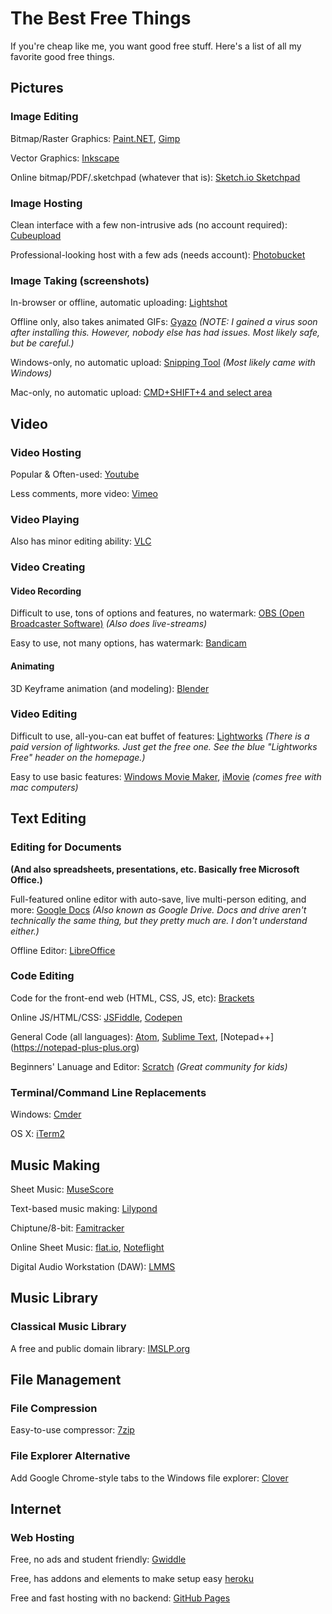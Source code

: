 # The Best Free Things
If you're cheap like me, you want good free stuff. Here's a list of all my favorite good free things.

## Pictures
### Image Editing
Bitmap/Raster Graphics: [Paint.NET](http://www.getpaint.net/index.html), [Gimp](http://www.gimp.org/)

Vector Graphics: [Inkscape](https://inkscape.org/en/)

Online bitmap/PDF/.sketchpad (whatever that is): [Sketch.io Sketchpad](sketch.io/sketchpad)


### Image Hosting
Clean interface with a few non-intrusive ads (no account required): [Cubeupload](http://cubeupload.com/)

Professional-looking host with a few ads (needs account): [Photobucket](http://photobucket.com/)



### Image Taking (screenshots)
In-browser or offline, automatic uploading: [Lightshot](https://app.prntscr.com/)

Offline only, also takes animated GIFs: [Gyazo](https://gyazo.com/) *(NOTE: I gained a virus soon after installing this. However, nobody else has had issues. Most likely safe, but be careful.)*

Windows-only, no automatic upload: [Snipping Tool](http://windows.microsoft.com/en-us/windows/use-snipping-tool-capture-screen-shots#1TC=windows-8) *(Most likely came with Windows)*

Mac-only, no automatic upload: [CMD+SHIFT+4 and select area](https://support.apple.com/en-us/HT201361)

## Video
### Video Hosting
Popular & Often-used: [Youtube](http://youtube.com/)

Less comments, more video: [Vimeo](http://vimeo.com/)

### Video Playing
Also has minor editing ability: [VLC](http://www.videolan.org/vlc/index.html)

### Video Creating
#### Video Recording

Difficult to use, tons of options and features, no watermark: [OBS (Open Broadcaster Software)](https://obsproject.com/) *(Also does live-streams)*

Easy to use, not many options, has watermark: [Bandicam](http://www.bandicam.com/)

#### Animating

3D Keyframe animation (and modeling): [Blender](http://www.blender.org/)

### Video Editing

Difficult to use, all-you-can eat buffet of features: [Lightworks](https://www.lwks.com/) *(There is a paid version of lightworks. Just get the free one. See the blue "Lightworks Free" header on the homepage.)*

Easy to use basic features: [Windows Movie Maker](http://windows.microsoft.com/en-us/windows/get-movie-maker-download), [iMovie](http://www.apple.com/mac/imovie/) *(comes free with mac computers)*

## Text Editing
### Editing for Documents
**(And also spreadsheets, presentations, etc. Basically free Microsoft Office.)**

Full-featured online editor with auto-save, live multi-person editing, and more: [Google Docs](http://docs.google.com/) *(Also known as Google Drive. Docs and drive aren't technically the same thing, but they pretty much are. I don't understand either.)*

Offline Editor: [LibreOffice](https://www.libreoffice.org/download/libreoffice-fresh/)

### Code Editing

Code for the front-end web (HTML, CSS, JS, etc): [Brackets](http://brackets.io/)

Online JS/HTML/CSS: [JSFiddle](https://jsfiddle.net), [Codepen](http://codepen.io/)

General Code (all languages):  [Atom](https://atom.io/), [Sublime Text](http://www.sublimetext.com/), [Notepad++]
(https://notepad-plus-plus.org)

Beginners' Lanuage and Editor: [Scratch](https://scratch.mit.edu/) *(Great community for kids)*

### Terminal/Command Line Replacements

Windows: [Cmder](http://cmder.net/)

OS X: [iTerm2](https://www.iterm2.com/)

## Music Making

Sheet Music: [MuseScore](https://musescore.org/)

Text-based music making: [Lilypond](http://www.lilypond.org)

Chiptune/8-bit: [Famitracker](http://famitracker.com/)

Online Sheet Music: [flat.io](https://flat.io/), [Noteflight](noteflight.com)

Digital Audio Workstation (DAW): [LMMS](https://lmms.io/)
## Music Library
### Classical Music Library
A free and public domain library: [IMSLP.org](http://imslp.org/) 

## File Management

### File Compression

Easy-to-use compressor: [7zip](http://www.7-zip.org/)

### File Explorer Alternative

Add Google Chrome-style tabs to the Windows file explorer: [Clover](http://ejie.me/)

## Internet
### Web Hosting
Free, no ads and student friendly: [Gwiddle](https://gwiddle.co.uk)

Free, has addons and elements to make setup easy [heroku](https://heroku.com)

Free and fast hosting with no backend: [GitHub Pages](https://pages.github.com)
